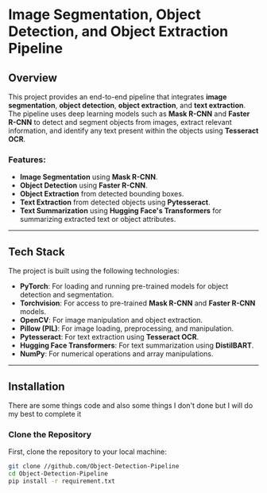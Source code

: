 # Image Segmentation, Object Detection, and Object Extraction Pipeline

## Overview
This project provides an end-to-end pipeline that integrates **image segmentation**, **object detection**, **object extraction**, and **text extraction**. The pipeline uses deep learning models such as **Mask R-CNN** and **Faster R-CNN** to detect and segment objects from images, extract relevant information, and identify any text present within the objects using **Tesseract OCR**.

### Features:
- **Image Segmentation** using **Mask R-CNN**.
- **Object Detection** using **Faster R-CNN**.
- **Object Extraction** from detected bounding boxes.
- **Text Extraction** from detected objects using **Pytesseract**.
- **Text Summarization** using **Hugging Face's Transformers** for summarizing extracted text or object attributes.

---

## Tech Stack
The project is built using the following technologies:
- **PyTorch**: For loading and running pre-trained models for object detection and segmentation.
- **Torchvision**: For access to pre-trained **Mask R-CNN** and **Faster R-CNN** models.
- **OpenCV**: For image manipulation and object extraction.
- **Pillow (PIL)**: For image loading, preprocessing, and manipulation.
- **Pytesseract**: For text extraction using **Tesseract OCR**.
- **Hugging Face Transformers**: For text summarization using **DistilBART**.
- **NumPy**: For numerical operations and array manipulations.

---

## Installation
There are some things code and also some things I don't done but I will do my best to complete it
### Clone the Repository
First, clone the repository to your local machine:
```bash
git clone //github.com/Object-Detection-Pipeline
cd Object-Detection-Pipeline
pip install -r requirement.txt
 
